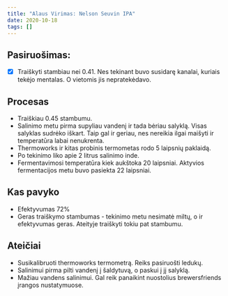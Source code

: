 ```yaml
---
title: "Alaus Virimas: Nelson Seuvin IPA"
date: 2020-10-18
tags: []
---
```


## Pasiruošimas:
- [X] Traiškyti stambiau nei 0.41. Nes tekinant buvo susidarę kanalai, kuriais
  tekėjo mentalas. O vietomis jis nepratekėdavo.

## Procesas
- Traiškiau 0.45 stambumu.
- Salinimo metu pirma supyliau vandenį ir tada bėriau salyklą. Visas salyklas
  sudrėko iškart. Taip gal ir geriau, nes nereikia ilgai maišyti ir temperatūra
  labai nenukrenta.
- Thermoworks ir kitas probinis termometas rodo 5 laipsnių paklaidą.
- Po tekinimo liko apie 2 litrus salinimo inde.
- Fermentavimosi temperatūra kiek aukštoka 20 laipsniai. Aktyvios fermentacijos
  metu buvo pasiekta 22 laipsniai.

## Kas pavyko
- Efektyvumas 72%
- Geras traiškymo stambumas - tekinimo metu nesimatė miltų, o ir efektyvumas
  geras. Ateityje traiškyti tokiu pat stambumu.

## Ateičiai
- Susikalibruoti thermoworks termometrą. Reiks pasiruošti ledukų.
- Salinimui pirma pilti vandenį į šaldytuvą, o paskui į jį salyklą.
- Mažiau vandens salinimui. Gal reik panaikint nuostolius brewersfriends įrangos
  nustatymuose.
